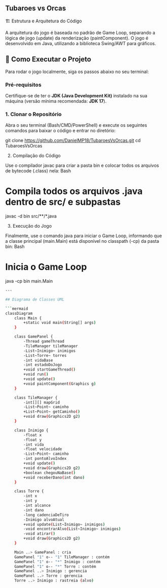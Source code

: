 ## Tubaroes vs Orcas

🏗️ Estrutura e Arquitetura do Código

A arquitetura do jogo é baseada no padrão de Game Loop, separando a lógica de jogo (update) da renderização (paintComponent). O jogo é desenvolvido em Java, utilizando a biblioteca Swing/AWT para gráficos.

## 🚀 Como Executar o Projeto

Para rodar o jogo localmente, siga os passos abaixo no seu terminal:

### Pré-requisitos

Certifique-se de ter o **JDK (Java Development Kit)** instalado na sua máquina (versão mínima recomendada: **JDK 17**).

### 1. Clonar o Repositório

Abra o seu terminal (Bash/CMD/PowerShell) e execute os seguintes comandos para baixar o código e entrar no diretório:


git clone https://github.com/DanielMP18/TubaroesVsOrcas.git
cd TubaroesVsOrcas

2. Compilação do Código

Use o compilador javac para criar a pasta bin e colocar todos os arquivos de bytecode (.class) nela:
Bash

# Compila todos os arquivos .java dentro de src/ e subpastas
javac -d bin src/**/*.java

3. Execução do Jogo

Finalmente, use o comando java para iniciar o Game Loop, informando que a classe principal (main.Main) está disponível no classpath (-cp) da pasta bin:
Bash

# Inicia o Game Loop
java -cp bin main.Main

```bash
---

## Diagrama de Classes UML

```mermaid
classDiagram
    class Main {
        +static void main(String[] args)
    }

    class GamePanel {
        -Thread gameThread
        -TileManager tileManager
        -List~Inimigo~ inimigos
        -List~Torre~ torres
        -int vidaBase
        -int estadoDoJogo
        +void startGameThread()
        +void run()
        +void update()
        +void paintComponent(Graphics g)
    }

    class TileManager {
        -int[][] mapGrid
        -List~Point~ caminho
        +List~Point~ getCaminho()
        +void draw(Graphics2D g2)
    }

    class Inimigo {
        -float x
        -float y
        -int vida
        -float velocidade
        -List~Point~ caminho
        -int pontoAlvoIndex
        +void update()
        +void draw(Graphics2D g2)
        +boolean chegouNaBase()
        +void receberDano(int dano)
    }

    class Torre {
        -int x
        -int y
        -int alcance
        -int dano
        -long cadenciaDeTiro
        -Inimigo alvoAtual
        +void update(List~Inimigo~ inimigos)
        -void encontrarAlvo(List~Inimigo~ inimigos)
        -void atirar()
        +void draw(Graphics2D g2)
    }

    Main ..> GamePanel : cria
    GamePanel "1" o-- "1" TileManager : contém
    GamePanel "1" o-- "*" Inimigo : contém
    GamePanel "1" o-- "*" Torre : contém
    GamePanel ..> Inimigo : gerencia
    GamePanel ..> Torre : gerencia
    Torre ..> Inimigo : rastreia (alvo)
